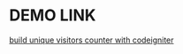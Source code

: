 # DEMO LINK #
[build unique visitors counter with codeigniter](http://webeasystep.com/blog/view_article/how_to_build_unique_visitors_counter_with_codeigniter)